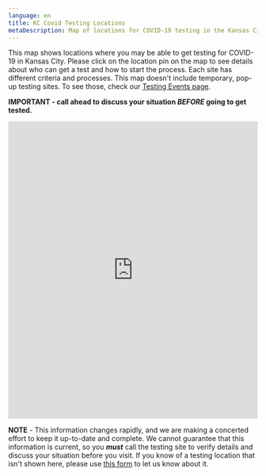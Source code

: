 ```yaml
---
language: en
title: KC Covid Testing Locations
metaDescription: Map of locations for COVID-19 testing in the Kansas City metro area
---
```

This map shows locations where you may be able to get testing for COVID-19 in Kansas City. Please click on the location pin on the map to see details about who can get a test and how to start the process. Each site has different criteria and processes.  This map doesn't include temporary, pop-up testing sites. To see those, check our [Testing Events page](https://www.comebackkc.com/testing-events/). 

**IMPORTANT - call ahead to discuss your situation *BEFORE* going to get tested.** 

<iframe height="600px" width="100%" style="border:none;" src="https://view-awesome-table.com/-M7IzhZjxvfs3UpYvW0Z/view"></iframe>

**NOTE** - This information changes rapidly, and we are making a concerted effort to keep it up-to-date and complete. We cannot guarantee that this information is current, so you ***must*** call the testing site to verify details and discuss your situation before you visit. If you know of a testing location that isn't shown here, please use [this form](https://forms.gle/fTWftBj6Wen3G4yRA) to let us know about it.

<script type='text/javascript' src="https://www.gstatic.com/dialogflow-console/fast/messenger/bootstrap.js?v=1"></script>

